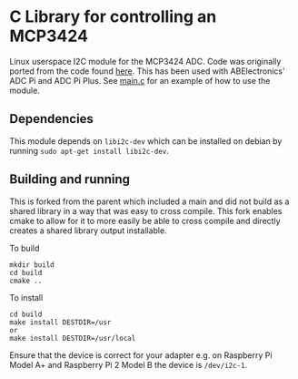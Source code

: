 # C Library for controlling an MCP3424

Linux userspace I2C module for the MCP3424 ADC. Code was originally ported from the code found [here](https://github.com/abelectronicsuk/ABElectronics_Python3_Libraries/tree/master/ADCPi). This has been used with ABElectronics' ADC Pi and ADC Pi Plus. See [main.c](main.c) for an example of how to use the module.


## Dependencies

This module depends on `libi2c-dev` which can be installed on debian by running `sudo apt-get install libi2c-dev`.


## Building and running

This is forked from the parent which included a main and did not build as a shared library in a way that was easy to cross compile. This fork enables cmake to allow for it to more easily be able to cross compile and directly creates a shared library output installable.

To build
```
mkdir build
cd build
cmake ..
```

To install
```
cd build
make install DESTDIR=/usr
or
make install DESTDIR=/usr/local
```

Ensure that the device is correct for your adapter e.g. on Raspberry Pi Model A+ and Raspberry Pi 2 Model B the device is `/dev/i2c-1`.
